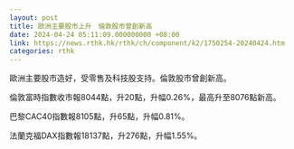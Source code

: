 ```yaml
---
layout: post
title: 歐洲主要股市上升　倫敦股市曾創新高
date: 2024-04-24 05:11:09.000000000 +08:00
link: https://news.rthk.hk/rthk/ch/component/k2/1750254-20240424.htm
categories: rthk
---
```


歐洲主要股市造好，受零售及科技股支持。倫敦股市曾創新高。

倫敦富時指數收市報8044點，升20點，升幅0.26%，最高升至8076點新高。

巴黎CAC40指數報8105點，升65點，升幅0.81%。

法蘭克福DAX指數報18137點，升276點，升幅1.55%。
